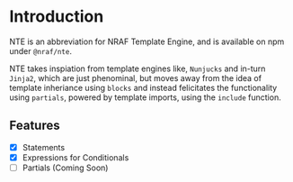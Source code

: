# Introduction

NTE is an abbreviation for NRAF Template Engine, and is available on npm under `@nraf/nte`.

NTE takes inspiation from template engines like, `Nunjucks` and in-turn `Jinja2`, which are just phenominal, but moves away from the idea of template inheriance using `blocks` and instead felicitates the functionality using `partials`, powered by template imports, using the `include` function.

## Features

- [x] Statements
- [x] Expressions for Conditionals
- [ ] Partials (Coming Soon)
